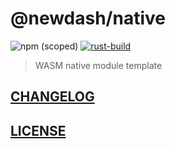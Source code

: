 # @newdash/native

![npm (scoped)](https://img.shields.io/npm/v/@newdash/native)
[![rust-build](https://github.com/newdash/wasm-native-template/actions/workflows/rust.yml/badge.svg)](https://github.com/newdash/wasm-native-template/actions/workflows/rust.yml)

> WASM native module template

## [CHANGELOG](./CHANGELOG.md)

## [LICENSE](./LICENSE)
